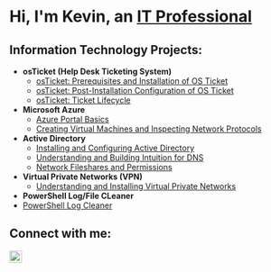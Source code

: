 <h1>Hi, I'm Kevin, an <a href="https://linkedin.com/in/">IT Professional</a></h1>

<h2> Information Technology Projects:</h2>

- <b>osTicket (Help Desk Ticketing System)</b>
  - [osTicket: Prerequisites and Installation of OS Ticket](https://github.com/kevinvargas47/osticket-prereqs)
  - [osTicket: Post-Installation Configuration of OS Ticket](https://github.com/kevinvargas47/post-install-config)
  - [osTicket: Ticket Lifecycle](https://github.com/kevinvargas47/ticket-lifecycle)
- <b>Microsoft Azure</b>
  - [Azure Portal Basics](https://github.com/kevinvargas47/azure.portal)
  - [Creating Virtual Machines and Inspecting Network Protocols](https://github.com/kevinvargas47/vm-network)
- <b>Active Directory</b>
  - [Installing and Configuring Active Directory](https://github.com/kevinvargas47/active-directory)
  - [Understanding and Building Intuition for DNS](https://github.com/kevinvargas47/dns)
  - [Network Fileshares and Permissions](https://github.com/kevinvargas47/network-fileshare)
- <b>Virtual Private Networks (VPN)</b>
  - [Understanding and Installing Virtual Private Networks](https://github.com/kevinvargas47/vpn)
-  <b>PowerShell Log/File CLeaner </b>
  - [PowerShell Log Cleaner](https://github.com/kevinvargas47/powershell)
<h2>Connect with me:</h2>


[<img align="left" alt="Eric | LinkedIn" width="22px" src="https://cdn.jsdelivr.net/npm/simple-icons@v3/icons/linkedin.svg" />][linkedin]



[linkedin]: https://linkedin.com/in/
